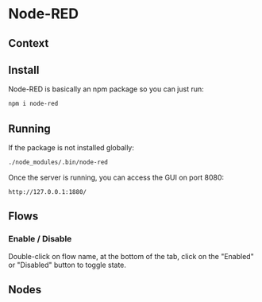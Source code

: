 # Node-RED

## Context

## Install

Node-RED is basically an npm package so you can just run:

```bash
npm i node-red
```

## Running

If the package is not installed globally:

```bash
./node_modules/.bin/node-red
```

Once the server is running, you can access the GUI on port 8080:

```url
http://127.0.0.1:1880/
```


## Flows

### Enable / Disable

Double-click on flow name, at the bottom of the tab, click on the "Enabled" or "Disabled" button to toggle state.

## Nodes
